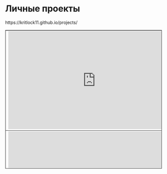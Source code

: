 <h1>Личные проекты</h1>
https://kritlock11.github.io/projects/
<br>
<table style="border-collapse: collapse; width: 100%; height: 446px;" border="1">
<tbody>
<tr style="height: 18px;">
<td style="width: 50%; height: 18px;"><iframe src="https://youtu.be/r8wwOQxQW9w" width="560" height="315" frameborder="0" allowfullscreen="allowfullscreen"></iframe></td>
<td style="width: 50%; height: 18px; text-align: center;">
<h2>Hyper casual 3D Bank Robbers tap timing shooting game</h2>
<p>(2020 11 05)</p>
</td>
</tr>
<tr style="height: 18px;">
<td style="width: 50%; height: 18px;"><iframe src="https://youtu.be/4IwgvPQDJxU" width="560" height="315" frameborder="0" allowfullscreen="allowfullscreen"></iframe></td>
<td style="width: 50%; height: 18px; text-align: center;">
<h2>Hyper casual 3D Room ghost tap game</h2>
<p>(2020 11 28)</p>
</td>
</tr>
<tr style="height: 18px;">
<td style="width: 50%; height: 18px;"><iframe src="https://youtu.be/C3Em8lRwsFw" width="560" height="315" frameborder="0" allowfullscreen="allowfullscreen"></iframe></td>
<td style="width: 50%; height: 18px; text-align: center;">
<h2>Hyper casual 3D Yard Defender turn based tap shooter</h2>
<p>(2020 12 21)</p>
</td>
</tr>	
<tr style="height: 18px;">
<td style="width: 50%; height: 18px;"><iframe src="https://youtu.be/r8wwOQxQW9w" width="560" height="315" frameborder="0" allowfullscreen="allowfullscreen"></iframe></td>
<td style="width: 50%; height: 18px; text-align: center;">
<h2>2D Top down Shooter</h2>
<p>(2019 10 28)</p>
<p><a href="https://github.com/kritlock11/2D_Top-down_Shooter">https://github.com/kritlock11/2D_Top-down_Shooter</a></p>
</td>
</tr>
<tr style="height: 18px;">
<td style="width: 50%; height: 18px;"><iframe src="https://youtu.be/LLXSgOTDGyc" width="560" height="315" frameborder="0" allowfullscreen="allowfullscreen"></iframe></td>
<td style="width: 50%; height: 18px; text-align: center;">
<h2>2D platformer boss fight</h2>
<p>(2019 08 21)</p>
<p><a href="https://github.com/kritlock11/2D_Platformer">https://github.com/kritlock11/2D_Platformer</a></p>
</td>
</tr>
<tr style="height: 320px;">
<td style="width: 50%; height: 320px;"><iframe src="https://youtu.be/6zffsJ4C1VE" width="560" height="315" frameborder="0" allowfullscreen="allowfullscreen"></iframe></td>
<td style="width: 50%; height: 320px; text-align: center;">
<h2>3D FPS game</h2>
<p>(2019 10 24)</p>
<p><a href="https://github.com/kritlock11/3D_ShootingGame_Test">https://github.com/kritlock11/3D_ShootingGame_Test</a></p>
</td>
</tr>
<tr style="height: 18px;">
<td style="width: 50%; height: 18px;"><iframe src="https://youtu.be/eH5tbHMeymQ" width="560" height="315" frameborder="0" allowfullscreen="allowfullscreen"></iframe></td>
<td style="width: 50%; height: 18px; text-align: center;">
<h2>2D Slot Mashine</h2>
<p>(2019 11 05)</p>
<p><a href="https://github.com/kritlock11/2D_Slot_Mashine_practice">https://github.com/kritlock11/2D_Slot_Mashine_practice</a></p>
</td>
</tr>
<tr style="height: 18px;">
<td style="width: 50%; height: 18px;"><iframe src="https://youtu.be/jC8ODqn-2PU" width="560" height="315" frameborder="0" allowfullscreen="allowfullscreen"></iframe></td>
<td style="width: 50%; height: 18px; text-align: center;">
<h2>2D Space Shooter</h2>
<p>(2019 09 10)</p>
<p><a href="https://github.com/kritlock11/Space_Captain">https://github.com/kritlock11/Space_Captain</a></p>
</td>
</tr>
<tr style="height: 18px;">
<td style="width: 50%; height: 18px;"><iframe src="https://youtu.be/mboefXxze40" width="560" height="315" frameborder="0" allowfullscreen="allowfullscreen"></iframe></td>
<td style="width: 50%; height: 18px; text-align: center;">
<h2>3D Red Blue Hunt (Poisson Sampling practice)</h2>
<p>(2020 06 30)</p>
<p><a href="https://github.com/kritlock11/RedBlueHunt">https://github.com/kritlock11/RedBlueHunt</a></p>
</td>
</tr>
<tr style="height: 18px;">
<td style="width: 50%; height: 18px;"><iframe src="https://youtu.be/mboefXxze40" width="560" height="315" frameborder="0" allowfullscreen="allowfullscreen"></iframe></td>
<td style="width: 50%; height: 18px; text-align: center;">
<h2>2D Ability Drop</h2>
<p>(2019 09 04)</p>
<p><a href="https://github.com/kritlock11/2D_AbilityDropGame_UI_test">https://github.com/kritlock11/2D_AbilityDropGame_UI_test</a></p>
</td>
</tr>
<tr style="height: 18px;">
<td style="width: 50%; height: 18px;"><iframe src="https://youtu.be/htUqdUczfzw" width="560" height="315" frameborder="0" allowfullscreen="allowfullscreen"></iframe></td>
<td style="width: 50%; height: 18px; text-align: center;">
<h2>2D clicker skills tallents</h2>
<p>(2019 08 21)</p>
<p><a href="https://github.com/kritlock11/2D_Clicker_UI_test">https://github.com/kritlock11/2D_Clicker_UI_test</a></p>
</td>
</tr>
<tr style="height: 18px;">
<td style="width: 50%; height: 18px;"><iframe src="https://youtu.be/4lbNfrzEit0" width="560" height="315" frameborder="0" allowfullscreen="allowfullscreen"></iframe></td>
<td style="width: 50%; height: 18px; text-align: center;">
<h2>3D PathFinding LineRenderer</h2>
<p>(2019 09 30)</p>
<p><a href="https://github.com/kritlock11/PathFinding_LineRenderer">https://github.com/kritlock11/PathFinding_LineRenderer</a></p>
</td>
</tr>
<tr style="height: 18px;">
<td style="width: 50%; height: 18px;"><iframe src="https://youtu.be/FyfOIeRjQtI" width="560" height="315" frameborder="0" allowfullscreen="allowfullscreen"></iframe></td>
<td style="width: 50%; height: 18px; text-align: center;">
<h2>2D FishBattle</h2>
<p>(2019 10 24)</p>
<p><a href="https://github.com/kritlock11/2D_FishBattle">https://github.com/kritlock11/2D_FishBattle</a></p>
</td>
</tr>
<tr style="height: 18px;">
<td style="width: 50%; height: 18px;"><iframe src="//https://youtu.be/I_8pbclj2Sk" width="560" height="315" frameborder="0" allowfullscreen="allowfullscreen"></iframe></td>
<td style="width: 50%; height: 18px;">
<h2 style="text-align: center;">2D EndlessRunner</h2>
<p style="text-align: center;">(2019 08 21)</p>
<p style="text-align: center;"><a href="https://github.com/kritlock11/2D_EndlessRunner">https://github.com/kritlock11/2D_EndlessRunner</a></p>
</td>
</tr>
</tbody>
</table>